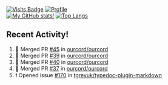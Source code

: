 [![Visits Badge](https://badges.pufler.dev/visits/misly16/misly16)](https://badges.pufler.dev)
[![Profile](https://raw.githubusercontent.com/Misly16/Misly16/master/index.png)](https://github.com/misly16)
<br>
[![My GitHub stats!](https://github-readme-stats.vercel.app/api?username=misly16&show_icons=true&theme=dracula)](https://github.com/misly16)
[![Top Langs](https://github-readme-stats.vercel.app/api/top-langs/?username=misly16&theme=dracula&layout=compact&langs_count=10)](https://github.com/misly16)
<br>


## Recent Activity!
<!--START_SECTION:activity-->
1. 🎉 Merged PR [#45](https://github.com/ourcord/ourcord/pull/45) in [ourcord/ourcord](https://github.com/ourcord/ourcord)
2. 🎉 Merged PR [#39](https://github.com/ourcord/ourcord/pull/39) in [ourcord/ourcord](https://github.com/ourcord/ourcord)
3. 🎉 Merged PR [#40](https://github.com/ourcord/ourcord/pull/40) in [ourcord/ourcord](https://github.com/ourcord/ourcord)
4. 🎉 Merged PR [#37](https://github.com/ourcord/ourcord/pull/37) in [ourcord/ourcord](https://github.com/ourcord/ourcord)
5. ❗️ Opened issue [#170](https://github.com/tgreyuk/typedoc-plugin-markdown/issues/170) in [tgreyuk/typedoc-plugin-markdown](https://github.com/tgreyuk/typedoc-plugin-markdown)
<!--END_SECTION:activity-->

